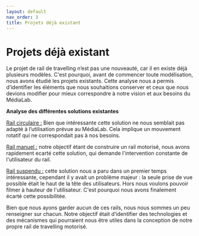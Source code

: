 ```yaml
---
layout: default
nav_order: 3
title: Projets déjà existant 
---
```


# Projets déjà existant

Le projet de rail de travelling n’est pas une nouveauté, car il en existe déjà plusieurs modèles. C'est pourquoi, avant de commencer toute modélisation, nous avons étudié les projets existants. Cette analyse nous a permis d’identifier les éléments que nous souhaitions conserver et ceux que nous devions modifier pour mieux correspondre à notre vision et aux besoins du MédiaLab.

**Analyse des différentes solutions existantes**

<u>Rail circulaire :</u> Bien que intéressante cette solution ne nous semblait pas adapté à l’utilisation prévue au MédiaLab. Cela implique un mouvement rotatif qui ne correspondait pas à nos besoins.

<u>Rail manuel :</u> notre objectif étant de construire un rail motorisé, nous avons rapidement ecarté cette solution, qui demande l'intervention constante de l'utilisateur du rail.
 
<u>Rail suspendu :</u> cette solution nous a paru dans un premier temps intéressante, cependant il y avait un problème majeur : la seule prise de vue possible était le haut de la tête des utilisateurs. Hors nous voulons pouvoir filmer à hauteur de l'utilisateur. C'est pourquoi nous avons finalement écarté cette possibilitée. 

Bien que nous ayons garder aucun de ces rails, nous nous sommes un peu renseigner sur chacun. 
Notre objectif était d’identifier des technologies et des mécanismes qui pourraient nous être utiles dans la conception de notre propre rail de travelling motorisé.
